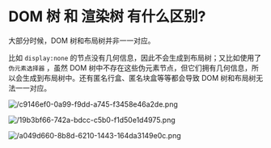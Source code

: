 # DOM 树 和 渲染树 有什么区别?

<article-info/>

大部分时候，DOM 树和布局树并非一一对应。

比如 `display:none` 的节点没有几何信息，因此不会生成到布局树；又比如使用了 `伪元素选择器` ，虽然 DOM 树中不存在这些伪元素节点，但它们拥有几何信息，所以会生成到布局树中。还有匿名行盒、匿名块盒等等都会导致 DOM 树和布局树无法一一对应。

![/c9146ef0-0a99-f9dd-a745-f3458e46a2de.png](/c9146ef0-0a99-f9dd-a745-f3458e46a2de.png)

![/19b3bf66-742a-bdcc-c5b0-f1d50e1d4975.png](/19b3bf66-742a-bdcc-c5b0-f1d50e1d4975.png)

![/a049d660-8b8d-6210-1443-164da3149e0c.png](/a049d660-8b8d-6210-1443-164da3149e0c.png)
